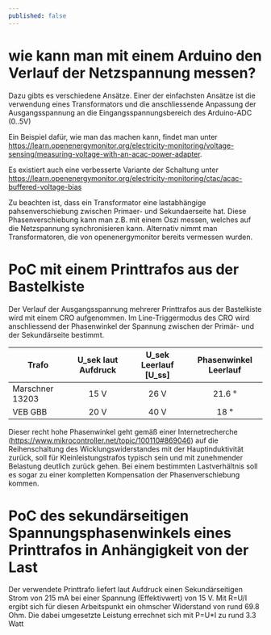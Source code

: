 ```yaml
---
published: false
---
```

# wie kann man mit einem Arduino den Verlauf der Netzspannung messen?
Dazu gibts es verschiedene Ansätze. Einer der einfachsten Ansätze ist die verwendung eines Transformators und die anschliessende Anpassung der Ausgangsspannung an die Eingangsspannungsbereich des Arduino-ADC (0..5V)

Ein Beispiel dafür, wie man das machen kann, findet man unter
https://learn.openenergymonitor.org/electricity-monitoring/voltage-sensing/measuring-voltage-with-an-acac-power-adapter.

Es existiert auch eine verbesserte Variante der Schaltung unter https://learn.openenergymonitor.org/electricity-monitoring/ctac/acac-buffered-voltage-bias

Zu beachten ist, dass ein Transformator eine lastabhängige pahsenverschiebung zwischen Primaer- und Sekundaerseite hat. Diese Phasenverschiebung kann man z.B. mit einem Oszi messen, welches auf die Netzspannung synchronisieren kann. Alternativ nimmt man Transformatoren, die von openenergymonitor bereits vermessen wurden.

# PoC mit einem Printtrafos aus der Bastelkiste
Der Verlauf der Ausgangsspannung mehrerer Printtrafos aus der Bastelkiste wird mit einem CRO aufgenommen. Im Line-Triggermodus des CRO wird anschliessend der Phasenwinkel der Spannung zwischen der Primär- und der Sekundärseite bestimmt.

| Trafo           | U_sek laut Aufdruck  |U_sek Leerlauf [U_ss]  | Phasenwinkel Leerlauf |
| --------------- |:--------------------:|:---------------:|:---------------------:|
| Marschner 13203 | 15 V                 | 26 V            | 21.6 °                |
| VEB GBB         | 20 V                 | 40 V            | 18 °                  |

Dieser recht hohe Phasenwinkel geht gemäß einer Internetrecherche (https://www.mikrocontroller.net/topic/100110#869046) auf die Reihenschaltung des Wicklungswiderstandes mit der Hauptinduktivität zurück, soll für Kleinleistungstrafos typisch sein und mit zunehmender Belastung deutlich zurück gehen. Bei einem bestimmten Lastverhältnis soll es sogar zu einer kompletten Kompensation der Phasenverschiebung kommen.

# PoC des sekundärseitigen Spannungsphasenwinkels eines Printtrafos in Anhängigkeit von der Last
Der verwendete Printtrafo liefert laut Aufdruck einen Sekundärseitigen Strom von 215 mA bei einer Spannung (Effektivwert) von 15 V. Mit R=U/I ergibt sich für diesen Arbeitspunkt ein ohmscher Widerstand von rund 69.8 Ohm. Die dabei umgesetzte Leistung errechnet sich mit P=U*I zu rund 3.3 Watt




